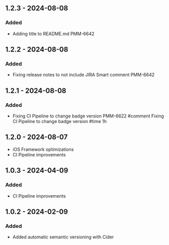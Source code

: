 ## 1.2.3 - 2024-08-08
### Added
- Adding title to README.md PMM-6642

## 1.2.2 - 2024-08-08
### Added
- Fixing release notes to not include JIRA Smart comment PMM-6642

## 1.2.1 - 2024-08-08
### Added
- Fixing CI Pipeline to change badge version PMM-6622 #comment Fixing CI Pipeline to change badge version #time 1h

## 1.2.0 - 2024-08-07
- iOS Framework optimizations
- CI Pipeline improvements

## 1.0.3 - 2024-04-09
### Added
- CI Pipeline improvements

## 1.0.2 - 2024-02-09
### Added
- Added automatic semantic versioning with Cider
